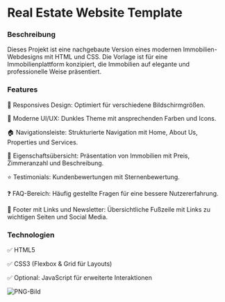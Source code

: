 # Real Estate Website Template

### Beschreibung

Dieses Projekt ist eine nachgebaute Version eines modernen Immobilien-Webdesigns mit HTML und CSS. Die Vorlage ist für eine Immobilienplattform konzipiert, die Immobilien auf elegante und professionelle Weise präsentiert.


### Features

📱 Responsives Design: Optimiert für verschiedene Bildschirmgrößen.

🎨 Moderne UI/UX: Dunkles Theme mit ansprechenden Farben und Icons.

🏠 Navigationsleiste: Strukturierte Navigation mit Home, About Us, Properties und Services.

🏡 Eigenschaftsübersicht: Präsentation von Immobilien mit Preis, Zimmeranzahl und Beschreibung.

⭐ Testimonials: Kundenbewertungen mit Sternenbewertung.

❓ FAQ-Bereich: Häufig gestellte Fragen für eine bessere Nutzererfahrung.

📩 Footer mit Links und Newsletter: Übersichtliche Fußzeile mit Links zu wichtigen Seiten und Social Media.



### Technologien

✅ HTML5

✅ CSS3 (Flexbox & Grid für Layouts)

✅ Optional: JavaScript für erweiterte Interaktionen




![PNG-Bild](https://github.com/user-attachments/assets/5c01857a-3c20-4a48-b2ff-7347cbff1e83)
